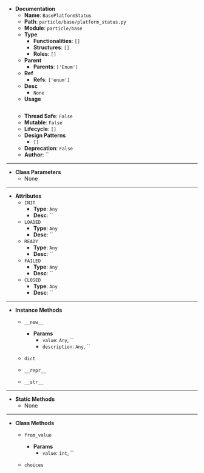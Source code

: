 - **Documentation**
    - **Name**: `BasePlatformStatus`
    - **Path**: `particle/base/platform_status.py`
    - **Module**: `particle/base`
    - **Type**
        - **Functionalities**: `[]`
        - **Structures**: `[]`
        - **Roles**: `[]`
    - **Parent**
        - **Parents**: `['Enum']`
    - **Ref**
        - **Refs**: `['enum']`
    - **Desc**
        - `None`
    - **Usage**
        ```python
        
        ```
    - **Thread Safe**: `False`
    - **Mutable**: `False`
    - **Lifecycle**: `[]`
    - **Design Patterns**
        - `[]`
    - **Deprecation**: `False`
    - **Author**: ``

---

- **Class Parameters**
    - None

---

- **Attributes**
    - `INIT`
        - **Type**: `Any`
        - **Desc**: ``
    - `LOADED`
        - **Type**: `Any`
        - **Desc**: ``
    - `READY`
        - **Type**: `Any`
        - **Desc**: ``
    - `FAILED`
        - **Type**: `Any`
        - **Desc**: ``
    - `CLOSED`
        - **Type**: `Any`
        - **Desc**: ``

---

- **Instance Methods**
    - `__new__`

        - **Params**
            - `value`: `Any`, ``
            - `description`: `Any`, ``



    - `dict`




    - `__repr__`




    - `__str__`





---

- **Static Methods**
    - None

---

- **Class Methods**
    - `from_value`
        
        - **Params**
            - `value`: `int`, ``


    - `choices`
        


